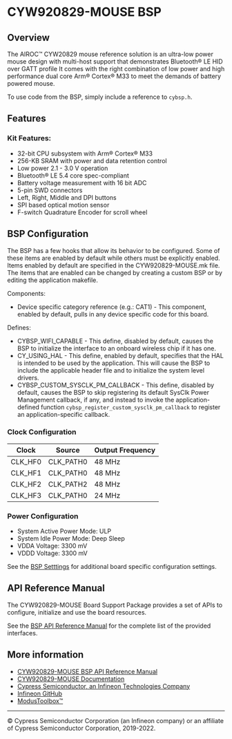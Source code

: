 # CYW920829-MOUSE BSP

## Overview

The AIROC™ CYW20829 mouse reference solution is an ultra-low power mouse design with multi-host support that demonstrates Bluetooth® LE HID over GATT profile It comes with the right combination of low power and high performance dual core Arm® Cortex® M33 to meet the demands of battery powered mouse.



To use code from the BSP, simply include a reference to `cybsp.h`.

## Features

### Kit Features:

* 32-bit CPU subsystem with Arm® Cortex® M33
* 256-KB SRAM with power and data retention control
* Low power 2.1 - 3.0 V operation
* Bluetooth® LE 5.4 core spec-compliant
* Battery voltage measurement with 16 bit ADC
* 5-pin SWD connectors
* Left, Right, Middle and DPI buttons
* SPI based optical motion sensor
* F-switch Quadrature Encoder for scroll wheel

## BSP Configuration

The BSP has a few hooks that allow its behavior to be configured. Some of these items are enabled by default while others must be explicitly enabled. Items enabled by default are specified in the CYW920829-MOUSE.mk file. The items that are enabled can be changed by creating a custom BSP or by editing the application makefile.

Components:
* Device specific category reference (e.g.: CAT1) - This component, enabled by default, pulls in any device specific code for this board.

Defines:
* CYBSP_WIFI_CAPABLE - This define, disabled by default, causes the BSP to initialize the interface to an onboard wireless chip if it has one.
* CY_USING_HAL - This define, enabled by default, specifies that the HAL is intended to be used by the application. This will cause the BSP to include the applicable header file and to initialize the system level drivers.
* CYBSP_CUSTOM_SYSCLK_PM_CALLBACK - This define, disabled by default, causes the BSP to skip registering its default SysClk Power Management callback, if any, and instead to invoke the application-defined function `cybsp_register_custom_sysclk_pm_callback` to register an application-specific callback.

### Clock Configuration

| Clock    | Source    | Output Frequency |
|----------|-----------|------------------|
| CLK_HF0  | CLK_PATH0 | 48 MHz           |
| CLK_HF1  | CLK_PATH0 | 48 MHz           |
| CLK_HF2  | CLK_PATH2 | 48 MHz           |
| CLK_HF3  | CLK_PATH0 | 24 MHz           |

### Power Configuration

* System Active Power Mode: ULP
* System Idle Power Mode: Deep Sleep
* VDDA Voltage: 3300 mV
* VDDD Voltage: 3300 mV

See the [BSP Setttings][settings] for additional board specific configuration settings.

## API Reference Manual

The CYW920829-MOUSE Board Support Package provides a set of APIs to configure, initialize and use the board resources.

See the [BSP API Reference Manual][api] for the complete list of the provided interfaces.

## More information
* [CYW920829-MOUSE BSP API Reference Manual][api]
* [CYW920829-MOUSE Documentation](https://www.infineon.com/cms/en/product/promopages/airoc20829/)
* [Cypress Semiconductor, an Infineon Technologies Company](http://www.cypress.com)
* [Infineon GitHub](https://github.com/infineon)
* [ModusToolbox™](https://www.cypress.com/products/modustoolbox-software-environment)

[api]: https://infineon.github.io/TARGET_CYW920829-MOUSE/html/modules.html
[settings]: https://infineon.github.io/TARGET_CYW920829-MOUSE/html/md_bsp_settings.html

---
© Cypress Semiconductor Corporation (an Infineon company) or an affiliate of Cypress Semiconductor Corporation, 2019-2022.